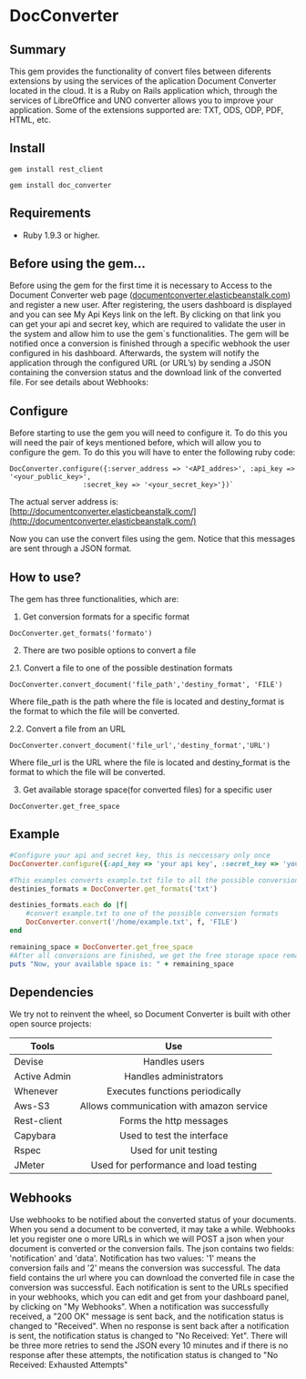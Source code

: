 # DocConverter

## Summary

This gem provides the functionality of convert files between diferents extensions by using the services of the aplication Document Converter located in the cloud.
It is a Ruby on Rails application which, through the services of LibreOffice and UNO converter allows you to improve your application.
Some of the extensions supported are: TXT, ODS, ODP, PDF, HTML, etc.

## Install

`gem install rest_client`

`gem install doc_converter`

## Requirements

* Ruby 1.9.3 or higher.

## Before using the gem…

Before using the gem for the first time it is necessary to Access to the Document Converter web page ([documentconverter.elasticbeanstalk.com](documentconverter.elasticbeanstalk.com)) and register a new user. After registering, the users dashboard is displayed and you can see My Api Keys link on the left. By clicking on that link you can get your api and secret key, which are required to validate the user in the system and allow him to use the gem´s functionalities.
The gem will be notified once a conversion is finished through a specific webhook the user configured in his dashboard. Afterwards, the system will notify the application through the configured URL (or URL’s) by sending a JSON containing the conversion status and the download link of the converted file.
For see details about Webhooks: 

## Configure

Before starting to use the gem you will need to configure it. To do this you will need the pair of keys mentioned before, which will allow you to configure the gem.
To do this you will have to enter the following ruby code:

```
DocConverter.configure({:server_address => '<API_addres>', :api_key => '<your_public_key>', 
                  :secret_key => '<your_secret_key>'})`
```

The actual server address is:  [http://documentconverter.elasticbeanstalk.com/](http://documentconverter.elasticbeanstalk.com/)

Now you can use the convert files using the gem.
Notice that this messages are sent through a JSON format.  
 
## How to use?

The gem has three functionalities, which are:

1.  Get conversion formats for a specific format

 `DocConverter.get_formats('formato')`

2.  There are two posible options to convert a file

  2.1. Convert a file to one of the possible destination formats 

 `DocConverter.convert_document('file_path','destiny_format', 'FILE')`

 Where file_path is the path where the file is located and destiny_format is the format to which the file                  will be converted.

  2.2. Convert a file from an URL

 `DocConverter.convert_document('file_url','destiny_format','URL')`

  Where file_url is the URL where the file is located and destiny_format is the format to which the file      will be converted.

3.  Get available storage space(for converted files) for a specific user

 `DocConverter.get_free_space`


## Example

```ruby
#Configure your api and secret key, this is neccessary only once
DocConverter.configure({:api_key => 'your api key', :secret_key => 'your secret key'})

#This examples converts example.txt file to all the possible conversions formats
destinies_formats = DocConverter.get_formats('txt')

destinies_formats.each do |f|
    #convert example.txt to one of the possible conversion formats
    DocConverter.convert('/home/example.txt', f, 'FILE')
end

remaining_space = DocConverter.get_free_space
#After all conversions are finished, we get the free storage space remaining
puts "Now, your available space is: " + remaining_space

```

## Dependencies
We try not to reinvent the wheel, so Document Converter is built with other open source projects:

| Tools	               | Use                                       |
| -------------------- |:-----------------------------------------:| 
| Devise	       | Handles users                             |
| Active Admin	       | Handles administrators                    |
| Whenever	       | Executes functions periodically           |
| Aws-S3	       | Allows communication with amazon service  | 
| Rest-client	       | Forms the http messages                   |
| Capybara	       | Used to test the interface                |
| Rspec	               | Used for unit testing                     |
| JMeter	       | Used for performance and load testing     |


## Webhooks

Use webhooks to be notified about the converted status of your documents. When you send a document to be converted, it may take a while. Webhooks let you register one o more URLs in which we will POST a json when your document is converted or the conversion fails. The json contains two fields: 'notification' and 'data'. Notification has two values: '1' means the conversion fails and '2' means the conversion was successful. The data field contains the url where you can download the converted file in case the conversion was successful. Each notification is sent to the URLs specified in your webhooks, which you can edit and get from your dashboard panel, by clicking on "My Webhooks". When a notification was successfully received, a "200 OK" message is sent back, and the notification status is changed to "Received". When no response is sent back after a notification is sent, the notification status is changed to "No Received: Yet". There will be three more retries to send the JSON every 10 minutes and if there is no response after these attempts, the notification status is changed to "No Received: Exhausted Attempts"

